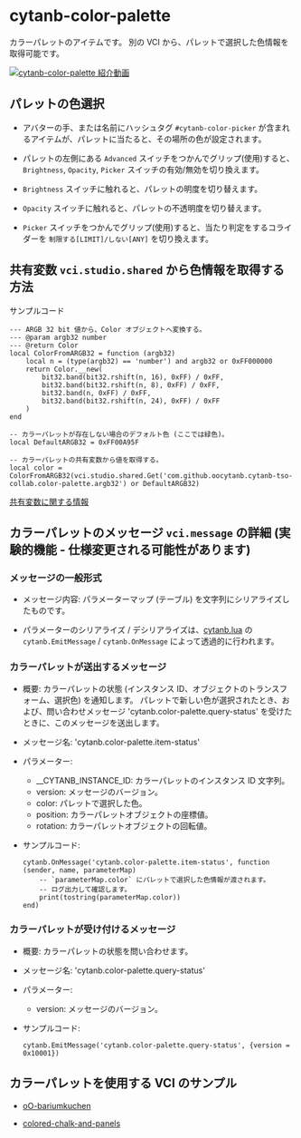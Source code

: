 # cytanb-color-palette

カラーパレットのアイテムです。
別の VCI から、パレットで選択した色情報を取得可能です。

[![cytanb-color-palette 紹介動画](https://img.youtube.com/vi/e3qvpL7QpMM/0.jpg)](https://www.youtube.com/watch?v=e3qvpL7QpMM)

## パレットの色選択

- アバターの手、または名前にハッシュタグ `#cytanb-color-picker` が含まれるアイテムが、パレットに当たると、その場所の色が設定されます。

- パレットの左側にある `Advanced` スイッチをつかんでグリップ(使用)すると、`Brightness`, `Opacity`, `Picker` スイッチの有効/無効を切り換えます。

- `Brightness` スイッチに触れると、パレットの明度を切り替えます。

- `Opacity` スイッチに触れると、パレットの不透明度を切り替えます。

- `Picker` スイッチをつかんでグリップ(使用)すると、当たり判定をするコライダーを `制限する[LIMIT]/しない[ANY]` を切り換えます。

## 共有変数 `vci.studio.shared` から色情報を取得する方法

サンプルコード

```
--- ARGB 32 bit 値から、Color オブジェクトへ変換する。
--- @param argb32 number
--- @return Color
local ColorFromARGB32 = function (argb32)
    local n = (type(argb32) == 'number') and argb32 or 0xFF000000
    return Color.__new(
        bit32.band(bit32.rshift(n, 16), 0xFF) / 0xFF,
        bit32.band(bit32.rshift(n, 8), 0xFF) / 0xFF,
        bit32.band(n, 0xFF) / 0xFF,
        bit32.band(bit32.rshift(n, 24), 0xFF) / 0xFF
    )
end

-- カラーパレットが存在しない場合のデフォルト色 (ここでは緑色)。
local DefaultARGB32 = 0xFF00A95F

-- カラーパレットの共有変数から値を取得する。
local color = ColorFromARGB32(vci.studio.shared.Get('com.github.oocytanb.cytanb-tso-collab.color-palette.argb32') or DefaultARGB32)
```

[共有変数に関する情報](https://gist.github.com/oocytanb/e35ab915f0ef9cf4f5948707f52da7af)

## カラーパレットのメッセージ `vci.message` の詳細 (**実験的機能 - 仕様変更される可能性があります**)

### メッセージの一般形式
- メッセージ内容: パラメーターマップ (テーブル) を文字列にシリアライズしたものです。

- パラメーターのシリアライズ / デシリアライズは、[cytanb.lua](https://github.com/oocytanb/cytanb-vci-lua/tree/master/src) の `cytanb.EmitMessage` / `cytanb.OnMessage` によって透過的に行われます。

### カラーパレットが送出するメッセージ
- 概要: カラーパレットの状態 (インスタンス ID、オブジェクトのトランスフォーム、選択色) を通知します。
    パレットで新しい色が選択されたとき、および、問い合わせメッセージ 'cytanb.color-palette.query-status' を受けたときに、このメッセージを送出します。

- メッセージ名: 'cytanb.color-palette.item-status'

- パラメーター:
    - __CYTANB_INSTANCE_ID: カラーパレットのインスタンス ID 文字列。
    - version: メッセージのバージョン。
    - color: パレットで選択した色。
    - position: カラーパレットオブジェクトの座標値。
    - rotation: カラーパレットオブジェクトの回転値。

- サンプルコード:
    ```
    cytanb.OnMessage('cytanb.color-palette.item-status', function (sender, name, parameterMap)
        -- `parameterMap.color` にパレットで選択した色情報が渡されます。
        -- ログ出力して確認します。
        print(tostring(parameterMap.color))
    end)
    ```

### カラーパレットが受け付けるメッセージ

- 概要: カラーパレットの状態を問い合わせます。

- メッセージ名: 'cytanb.color-palette.query-status'

- パラメーター:
    - version: メッセージのバージョン。

- サンプルコード:
    ```
    cytanb.EmitMessage('cytanb.color-palette.query-status', {version = 0x10001})
    ```

## カラーパレットを使用する VCI のサンプル

- [oO-bariumkuchen](../oO-bariumkuchen/)

- [colored-chalk-and-panels](../colored-chalk-and-panels/)
